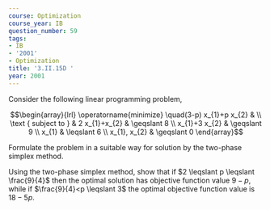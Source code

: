 ```yaml
---
course: Optimization
course_year: IB
question_number: 59
tags:
- IB
- '2001'
- Optimization
title: '3.II.15D '
year: 2001
---
```



Consider the following linear programming problem,

$$\begin{array}{lrl}
\operatorname{minimize} \quad(3-p) x_{1}+p x_{2} & \\
\text { subject to } & 2 x_{1}+x_{2} & \geqslant 8 \\
x_{1}+3 x_{2} & \geqslant 9 \\
x_{1} & \leqslant 6 \\
x_{1}, x_{2} & \geqslant 0
\end{array}$$

Formulate the problem in a suitable way for solution by the two-phase simplex method.

Using the two-phase simplex method, show that if $2 \leqslant p \leqslant \frac{9}{4}$ then the optimal solution has objective function value $9-p$, while if $\frac{9}{4}<p \leqslant 3$ the optimal objective function value is $18-5 p$.